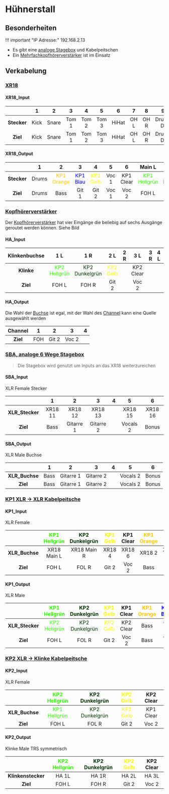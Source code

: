 # Hühnerstall

## Besonderheiten

!!! important "IP Adresse:"
    192.168.2.13

- Es gibt eine [analoge Stagebox](../devices/#analoge-stagebox) und Kabelpeitschen
- Ein [Mehrfachkopfhörerverstärker](/devices/#kopfhorervestarker) ist im Einsatz

## Verkabelung

### [XR18](/devices/#XR18)

#### XR18_Input

|             |   1   |   2   |   3   |   4   |   5   |   6   |   7   |   8   |    9     |  10   |  11   |    12     |    13     |    14    |    15    |  16   |  17   |  18   |
| :---------: | :---: | :---: | :---: | :---: | :---: | :---: | :---: | :---: | :------: | :---: | :---: | :-------: | :-------: | :------: | :------: | :---: | :---: | :---: |
| **Stecker** | Kick  | Snare | Tom 1 | Tom 2 | Tom 3 | HiHat | OH L  | OH R  | Drums DI |       | SBA 1 |   SBA 2   |   SBA 3   |  Voc 1   |  SBA 5   | SBA 6 |       |       |
|  **Ziel**   | Kick  | Snare | Tom 1 | Tom 2 | Tom 3 | HiHat | OH L  | OH R  | Drums DI |       | Bass  | Gitarre 1 | Gitarre 2 | Vocals 1 | Vocals 2 | Bonus |       |       |

#### XR18_Output

|             |   1   |                       2                       |                      3                      |                      4                      |   5   |     6     |                     Main L                      |                      Main R                       |
| :---------: | :---: | :-------------------------------------------: | :-----------------------------------------: | :-----------------------------------------: | :---: | :-------: | :---------------------------------------------: | :-----------------------------------------------: |
| **Stecker** | Drums | <span style="color:#ffc800">KP1 Orange</span> | <span style="color:#0008ff">KP1 Blau</span> | <span style="color:#f6ff00">KP1 Gelb</span> | Voc 1 | KP1 Clear | <span style="color:#33FF00">KP1 Hellgrün</span> | <span style="color:#003300">KP2 Dunkelgrün</span> |
|  **Ziel**   | Drums |                     Bass                      |                    Git 1                    |                    Git 2                    | Voc 1 |   Voc 2   |                      FOH L                      |                       FOH R                       |

### [Kopfhörerverstärker](/devices/#kopfhorervestarker)

Der [Kopfhörerverstärker](/devices/#kopfhorervestarker) hat vier Eingänge die beliebig auf sechs Ausgänge geroutet werden können. Siehe Bild

#### HA_Input

| **Klinkenbuchse** |                       1 L                       |                        1 R                        |                     2 L                     |  2 R  |    3 L    |  3 R  |  4 L  |  4 R  |
| :---------------: | :---------------------------------------------: | :-----------------------------------------------: | :-----------------------------------------: | :---: | :-------: | :---: | :---: | :---: |
|    **Klinke**     | <span style="color:#33FF00">KP2 Hellgrün</span> | <span style="color:#003300">KP2 Dunkelgrün</span> | <span style="color:#f6ff00">KP2 Gelb</span> |       | KP2 Clear |       |       |       |
|     **Ziel**      |                      FOH L                      |                       FOH R                       |                    Git 2                    |       |   Voc 2   |       |       |       |

#### HA_Output

Die Wahl der [Buchse](/devices/#buchse) ist egal, mit der Wahl des [Channel](/devices/#channel) kann eine Quelle ausgewählt werden

| **Channel** |   1   |   2   |   3   |   4   |
| :---------: | :---: | :---: | :---: | :---: |
|  **Ziel**   |  FOH  | Git 2 | Voc 2 |       |

### [SBA, analoge 6 Wege Stagebox](/devices/#analoge-stagebox)

> Die Stagebox wird genutzt um Inputs an das XR18 weiterzureichen

#### SBA_Input

XLR Female Stecker

|                 |    1    |     2     |     3     |   4   |    5     |    6    |
| :-------------: | :-----: | :-------: | :-------: | :---: | :------: | :-----: |
| **XLR_Stecker** | XR18 11 |  XR18 12  |  XR18 13  |       | XR18 15  | XR18 16 |
|    **Ziel**     |  Bass   | Gitarre 1 | Gitarre 2 |       | Vocals 2 |  Bonus  |

#### SBA_Output

XLR Male Buchse

|                |   1   |     2     |     3     |   4   |    5     |   6   |
| :------------: | :---: | :-------: | :-------: | :---: | :------: | :---: |
| **XLR_Buchse** | Bass  | Gitarre 1 | Gitarre 2 |       | Vocals 2 | Bonus |
|    **Ziel**    | Bass  | Gitarre 1 | Gitarre 2 |       | Vocals 2 | Bonus |

### [KP1 XLR -> XLR Kabelpeitsche](/devices/#kabelpeitsche-xlr-xlr)

#### KP1_Input

XLR Female

|                | <span style="color:#33FF00">KP1 Hellgrün</span> | <span style="color:#003300">KP2 Dunkelgrün</span> | <span style="color:#f6ff00">KP1 Gelb</span> | KP1 Clear | <span style="color:#ffc800">KP1 Orange</span> | <span style="color:#0008ff">KP1 Blau</span> |   7   |   8   |
| :------------: | :---------------------------------------------: | :-----------------------------------------------: | :-----------------------------------------: | :-------: | :-------------------------------------------: | :-----------------------------------------: | :---: | :---: |
| **XLR_Buchse** |                   XR18 Main L                   |                    XR18 Main R                    |                   XR18 4                    |  XR18 6   |                    XR18 2                     |                   XR18 3                    |       |       |
|    **Ziel**    |                      FOH L                      |                       FOL R                       |                    Git 2                    |   Voc 2   |                     Bass                      |                    Git 1                    |       |       |

#### KP1_Output

XLR Male

|                 | <span style="color:#33FF00">KP1 Hellgrün</span> | <span style="color:#003300">KP2 Dunkelgrün</span> | <span style="color:#f6ff00">KP1 Gelb</span> | KP1 Clear | <span style="color:#ffc800">KP1 Orange</span> | <span style="color:#0008ff">KP1 Blau</span> |   7   |   8   |
| :-------------: | :---------------------------------------------: | :-----------------------------------------------: | :-----------------------------------------: | :-------: | :-------------------------------------------: | :-----------------------------------------: | :---: | :---: |
| **XLR_Stecker** | <span style="color:#33FF00">KP2 Hellgrün</span> | <span style="color:#003300">KP2 Dunkelgrün</span> | <span style="color:#f6ff00">KP2 Gelb</span> | KP2 Clear |                     Bass                      |                    Git 1                    |       |       |
|    **Ziel**     |                      FOH L                      |                       FOL R                       |                    Git 2                    |   Voc 2   |                     Bass                      |                    Git 1                    |       |       |

### [KP2 XLR -> Klinke Kabelpeitsche](/devices/#kabelpeitsche-xlr-trsklinke)

#### KP2_Input

XLR Female

|                | <span style="color:#33FF00">KP2 Hellgrün</span> | <span style="color:#003300">KP2 Dunkelgrün</span> | <span style="color:#f6ff00">KP2 Gelb</span> | KP2 Clear |
| :------------: | :---------------------------------------------: | :-----------------------------------------------: | :-----------------------------------------: | :-------: |
| **XLR_Buchse** | <span style="color:#33FF00">KP1 Hellgrün</span> | <span style="color:#003300">KP2 Dunkelgrün</span> | <span style="color:#f6ff00">KP1 Gelb</span> | KP1 Clear |
|    **Ziel**    |                      FOH L                      |                       FOL R                       |                    Git 2                    |   Voc 2   |

#### KP2_Output

Klinke Male TRS symmetrisch

|                    | <span style="color:#33FF00">KP2 Hellgrün</span> | <span style="color:#003300">KP2 Dunkelgrün</span> | <span style="color:#f6ff00">KP2 Gelb</span> | KP2 Clear |
| :----------------: | :---------------------------------------------: | :-----------------------------------------------: | :-----------------------------------------: | :-------: |
| **Klinkenstecker** |                      HA 1L                      |                       HA 1R                       |                    HA 2L                    |   HA 3L   |
|      **Ziel**      |                     FOH  L                      |                      FOH  R                       |                    Git 2                    |   Voc 2   |


